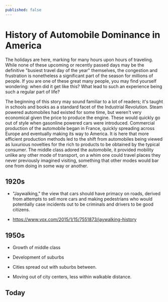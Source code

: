 ```yaml
---
published: false
---
```

# History of Automobile Dominance in America

The holidays are here, marking for many hours upon hours of traveling. While none of these upcoming or recently passed days may be the definitive "busiest travel day of the year" themselves, the congestion and frustration is nonetheless a significant part of the season for millions of people. If you are one of these great many people, you may find yourself wondering: when did it get like this? What lead to such an experience being such a regular part of life?

The beginning of this story may sound familiar to a lot of readers; it's taught in schools and books as a standard facet of the Industrial Revolution. Steam powered automobiles had existed for some time, but weren't very economical given the price to produce the engine. These would quickly go out of style when gasonline powered cars were introduced. Commercial production of the automobile began in France, quickly spreading across Europe and eventually making its way to America. It is here that more efficient production methods led to the shift from automobiles being viewed as luxurious novelties for the rich to products to be obtained by the typical consumer. The middle class adored the automobile, it provided mobility unlike any other mode of transport, on a whim one could travel places they never previously imagined visiting, something that other modes would bar one from doing in some way or another.

## 1920s

 - "Jaywalking," the view that cars should have primacy on roads, derived from attempts to sell more cars and making pedestrians who would potentially case incidents out to be criminals and drivers to be good citizens.
 
  - https://www.vox.com/2015/1/15/7551873/jaywalking-history

## 1950s

 - Growth of middle class
 
 - Development of suburbs
  
  - Cities spread out with suburbs between.
  
  - Moving out of city centers, less within walkable distance.

## Today
  